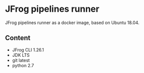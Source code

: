 # JFrog pipelines runner

JFrog pipelines runner as a docker image, based on Ubuntu 18.04.

## Content

- JFrog CLI 1.26.1
- JDK LTS
- git latest
- python 2.7
